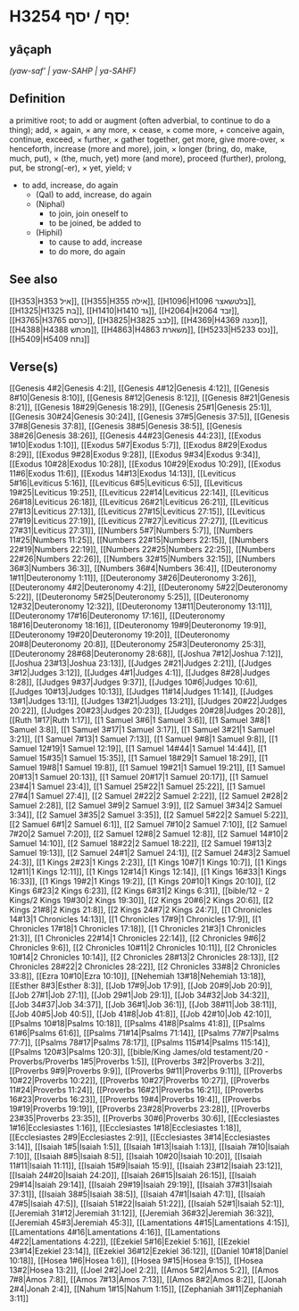 # H3254 יָסַף / יסף

## yâçaph

_(yaw-saf' | yaw-SAHP | ya-SAHF)_

## Definition

a primitive root; to add or augment (often adverbial, to continue to do a thing); add, × again, × any more, × cease, × come more, + conceive again, continue, exceed, × further, × gather together, get more, give more-over, × henceforth, increase (more and more), join, × longer (bring, do, make, much, put), × (the, much, yet) more (and more), proceed (further), prolong, put, be strong(-er), × yet, yield; v

- to add, increase, do again
  - (Qal) to add, increase, do again
  - (Niphal)
    - to join, join oneself to
    - to be joined, be added to
  - (Hiphil)
    - to cause to add, increase
    - to do more, do again

## See also

[[H353|H353 איל]], [[H355|H355 אילה]], [[H1096|H1096 בלטשאצר]], [[H1325|H1325 בת]], [[H1410|H1410 גד]], [[H2064|H2064 זבד]], [[H3765|H3765 כרסם]], [[H3825|H3825 לבב]], [[H4369|H4369 מכנה]], [[H4388|H4388 מכתש]], [[H4863|H4863 משארת]], [[H5233|H5233 נכס]], [[H5409|H5409 נתח]]

## Verse(s)

[[Genesis 4#2|Genesis 4:2]], [[Genesis 4#12|Genesis 4:12]], [[Genesis 8#10|Genesis 8:10]], [[Genesis 8#12|Genesis 8:12]], [[Genesis 8#21|Genesis 8:21]], [[Genesis 18#29|Genesis 18:29]], [[Genesis 25#1|Genesis 25:1]], [[Genesis 30#24|Genesis 30:24]], [[Genesis 37#5|Genesis 37:5]], [[Genesis 37#8|Genesis 37:8]], [[Genesis 38#5|Genesis 38:5]], [[Genesis 38#26|Genesis 38:26]], [[Genesis 44#23|Genesis 44:23]], [[Exodus 1#10|Exodus 1:10]], [[Exodus 5#7|Exodus 5:7]], [[Exodus 8#29|Exodus 8:29]], [[Exodus 9#28|Exodus 9:28]], [[Exodus 9#34|Exodus 9:34]], [[Exodus 10#28|Exodus 10:28]], [[Exodus 10#29|Exodus 10:29]], [[Exodus 11#6|Exodus 11:6]], [[Exodus 14#13|Exodus 14:13]], [[Leviticus 5#16|Leviticus 5:16]], [[Leviticus 6#5|Leviticus 6:5]], [[Leviticus 19#25|Leviticus 19:25]], [[Leviticus 22#14|Leviticus 22:14]], [[Leviticus 26#18|Leviticus 26:18]], [[Leviticus 26#21|Leviticus 26:21]], [[Leviticus 27#13|Leviticus 27:13]], [[Leviticus 27#15|Leviticus 27:15]], [[Leviticus 27#19|Leviticus 27:19]], [[Leviticus 27#27|Leviticus 27:27]], [[Leviticus 27#31|Leviticus 27:31]], [[Numbers 5#7|Numbers 5:7]], [[Numbers 11#25|Numbers 11:25]], [[Numbers 22#15|Numbers 22:15]], [[Numbers 22#19|Numbers 22:19]], [[Numbers 22#25|Numbers 22:25]], [[Numbers 22#26|Numbers 22:26]], [[Numbers 32#15|Numbers 32:15]], [[Numbers 36#3|Numbers 36:3]], [[Numbers 36#4|Numbers 36:4]], [[Deuteronomy 1#11|Deuteronomy 1:11]], [[Deuteronomy 3#26|Deuteronomy 3:26]], [[Deuteronomy 4#2|Deuteronomy 4:2]], [[Deuteronomy 5#22|Deuteronomy 5:22]], [[Deuteronomy 5#25|Deuteronomy 5:25]], [[Deuteronomy 12#32|Deuteronomy 12:32]], [[Deuteronomy 13#11|Deuteronomy 13:11]], [[Deuteronomy 17#16|Deuteronomy 17:16]], [[Deuteronomy 18#16|Deuteronomy 18:16]], [[Deuteronomy 19#9|Deuteronomy 19:9]], [[Deuteronomy 19#20|Deuteronomy 19:20]], [[Deuteronomy 20#8|Deuteronomy 20:8]], [[Deuteronomy 25#3|Deuteronomy 25:3]], [[Deuteronomy 28#68|Deuteronomy 28:68]], [[Joshua 7#12|Joshua 7:12]], [[Joshua 23#13|Joshua 23:13]], [[Judges 2#21|Judges 2:21]], [[Judges 3#12|Judges 3:12]], [[Judges 4#1|Judges 4:1]], [[Judges 8#28|Judges 8:28]], [[Judges 9#37|Judges 9:37]], [[Judges 10#6|Judges 10:6]], [[Judges 10#13|Judges 10:13]], [[Judges 11#14|Judges 11:14]], [[Judges 13#1|Judges 13:1]], [[Judges 13#21|Judges 13:21]], [[Judges 20#22|Judges 20:22]], [[Judges 20#23|Judges 20:23]], [[Judges 20#28|Judges 20:28]], [[Ruth 1#17|Ruth 1:17]], [[1 Samuel 3#6|1 Samuel 3:6]], [[1 Samuel 3#8|1 Samuel 3:8]], [[1 Samuel 3#17|1 Samuel 3:17]], [[1 Samuel 3#21|1 Samuel 3:21]], [[1 Samuel 7#13|1 Samuel 7:13]], [[1 Samuel 9#8|1 Samuel 9:8]], [[1 Samuel 12#19|1 Samuel 12:19]], [[1 Samuel 14#44|1 Samuel 14:44]], [[1 Samuel 15#35|1 Samuel 15:35]], [[1 Samuel 18#29|1 Samuel 18:29]], [[1 Samuel 19#8|1 Samuel 19:8]], [[1 Samuel 19#21|1 Samuel 19:21]], [[1 Samuel 20#13|1 Samuel 20:13]], [[1 Samuel 20#17|1 Samuel 20:17]], [[1 Samuel 23#4|1 Samuel 23:4]], [[1 Samuel 25#22|1 Samuel 25:22]], [[1 Samuel 27#4|1 Samuel 27:4]], [[2 Samuel 2#22|2 Samuel 2:22]], [[2 Samuel 2#28|2 Samuel 2:28]], [[2 Samuel 3#9|2 Samuel 3:9]], [[2 Samuel 3#34|2 Samuel 3:34]], [[2 Samuel 3#35|2 Samuel 3:35]], [[2 Samuel 5#22|2 Samuel 5:22]], [[2 Samuel 6#1|2 Samuel 6:1]], [[2 Samuel 7#10|2 Samuel 7:10]], [[2 Samuel 7#20|2 Samuel 7:20]], [[2 Samuel 12#8|2 Samuel 12:8]], [[2 Samuel 14#10|2 Samuel 14:10]], [[2 Samuel 18#22|2 Samuel 18:22]], [[2 Samuel 19#13|2 Samuel 19:13]], [[2 Samuel 24#1|2 Samuel 24:1]], [[2 Samuel 24#3|2 Samuel 24:3]], [[1 Kings 2#23|1 Kings 2:23]], [[1 Kings 10#7|1 Kings 10:7]], [[1 Kings 12#11|1 Kings 12:11]], [[1 Kings 12#14|1 Kings 12:14]], [[1 Kings 16#33|1 Kings 16:33]], [[1 Kings 19#2|1 Kings 19:2]], [[1 Kings 20#10|1 Kings 20:10]], [[2 Kings 6#23|2 Kings 6:23]], [[2 Kings 6#31|2 Kings 6:31]], [[bible/12 - 2 Kings/2 Kings 19#30|2 Kings 19:30]], [[2 Kings 20#6|2 Kings 20:6]], [[2 Kings 21#8|2 Kings 21:8]], [[2 Kings 24#7|2 Kings 24:7]], [[1 Chronicles 14#13|1 Chronicles 14:13]], [[1 Chronicles 17#9|1 Chronicles 17:9]], [[1 Chronicles 17#18|1 Chronicles 17:18]], [[1 Chronicles 21#3|1 Chronicles 21:3]], [[1 Chronicles 22#14|1 Chronicles 22:14]], [[2 Chronicles 9#6|2 Chronicles 9:6]], [[2 Chronicles 10#11|2 Chronicles 10:11]], [[2 Chronicles 10#14|2 Chronicles 10:14]], [[2 Chronicles 28#13|2 Chronicles 28:13]], [[2 Chronicles 28#22|2 Chronicles 28:22]], [[2 Chronicles 33#8|2 Chronicles 33:8]], [[Ezra 10#10|Ezra 10:10]], [[Nehemiah 13#18|Nehemiah 13:18]], [[Esther 8#3|Esther 8:3]], [[Job 17#9|Job 17:9]], [[Job 20#9|Job 20:9]], [[Job 27#1|Job 27:1]], [[Job 29#1|Job 29:1]], [[Job 34#32|Job 34:32]], [[Job 34#37|Job 34:37]], [[Job 36#1|Job 36:1]], [[Job 38#11|Job 38:11]], [[Job 40#5|Job 40:5]], [[Job 41#8|Job 41:8]], [[Job 42#10|Job 42:10]], [[Psalms 10#18|Psalms 10:18]], [[Psalms 41#8|Psalms 41:8]], [[Psalms 61#6|Psalms 61:6]], [[Psalms 71#14|Psalms 71:14]], [[Psalms 77#7|Psalms 77:7]], [[Psalms 78#17|Psalms 78:17]], [[Psalms 115#14|Psalms 115:14]], [[Psalms 120#3|Psalms 120:3]], [[bible/King James/old testament/20 - Proverbs/Proverbs 1#5|Proverbs 1:5]], [[Proverbs 3#2|Proverbs 3:2]], [[Proverbs 9#9|Proverbs 9:9]], [[Proverbs 9#11|Proverbs 9:11]], [[Proverbs 10#22|Proverbs 10:22]], [[Proverbs 10#27|Proverbs 10:27]], [[Proverbs 11#24|Proverbs 11:24]], [[Proverbs 16#21|Proverbs 16:21]], [[Proverbs 16#23|Proverbs 16:23]], [[Proverbs 19#4|Proverbs 19:4]], [[Proverbs 19#19|Proverbs 19:19]], [[Proverbs 23#28|Proverbs 23:28]], [[Proverbs 23#35|Proverbs 23:35]], [[Proverbs 30#6|Proverbs 30:6]], [[Ecclesiastes 1#16|Ecclesiastes 1:16]], [[Ecclesiastes 1#18|Ecclesiastes 1:18]], [[Ecclesiastes 2#9|Ecclesiastes 2:9]], [[Ecclesiastes 3#14|Ecclesiastes 3:14]], [[Isaiah 1#5|Isaiah 1:5]], [[Isaiah 1#13|Isaiah 1:13]], [[Isaiah 7#10|Isaiah 7:10]], [[Isaiah 8#5|Isaiah 8:5]], [[Isaiah 10#20|Isaiah 10:20]], [[Isaiah 11#11|Isaiah 11:11]], [[Isaiah 15#9|Isaiah 15:9]], [[Isaiah 23#12|Isaiah 23:12]], [[Isaiah 24#20|Isaiah 24:20]], [[Isaiah 26#15|Isaiah 26:15]], [[Isaiah 29#14|Isaiah 29:14]], [[Isaiah 29#19|Isaiah 29:19]], [[Isaiah 37#31|Isaiah 37:31]], [[Isaiah 38#5|Isaiah 38:5]], [[Isaiah 47#1|Isaiah 47:1]], [[Isaiah 47#5|Isaiah 47:5]], [[Isaiah 51#22|Isaiah 51:22]], [[Isaiah 52#1|Isaiah 52:1]], [[Jeremiah 31#12|Jeremiah 31:12]], [[Jeremiah 36#32|Jeremiah 36:32]], [[Jeremiah 45#3|Jeremiah 45:3]], [[Lamentations 4#15|Lamentations 4:15]], [[Lamentations 4#16|Lamentations 4:16]], [[Lamentations 4#22|Lamentations 4:22]], [[Ezekiel 5#16|Ezekiel 5:16]], [[Ezekiel 23#14|Ezekiel 23:14]], [[Ezekiel 36#12|Ezekiel 36:12]], [[Daniel 10#18|Daniel 10:18]], [[Hosea 1#6|Hosea 1:6]], [[Hosea 9#15|Hosea 9:15]], [[Hosea 13#2|Hosea 13:2]], [[Joel 2#2|Joel 2:2]], [[Amos 5#2|Amos 5:2]], [[Amos 7#8|Amos 7:8]], [[Amos 7#13|Amos 7:13]], [[Amos 8#2|Amos 8:2]], [[Jonah 2#4|Jonah 2:4]], [[Nahum 1#15|Nahum 1:15]], [[Zephaniah 3#11|Zephaniah 3:11]]